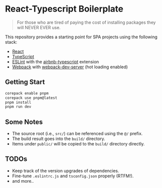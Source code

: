 # React-Typescript Boilerplate

> For those who are tired of paying the cost of installing packages they will NEVER EVER use.

This repository provides a starting point for SPA projects using the following stack:
- [React](https://reactjs.org/)
- [TypeScript](https://www.typescriptlang.org/)
- [ESLint](https://eslint.org/) with the [airbnb-typescript](https://github.com/iamturns/eslint-config-airbnb-typescript) extension
- [Webpack](https://webpack.js.org/) with [webpack-dev-server](https://github.com/webpack/webpack-dev-server) (hot loading enabled)

## Getting Start
```sh
corepack enable pnpm
corepack use pnpm@latest
pnpm install
pnpm run dev
```

## Some Notes
- The source root (i.e., `src/`) can be referenced using the `@/` prefix.
- The build result goes into the `build/` directory.
- Items under `public/` will be copied to the `build/` directory directly.

## TODOs
- Keep track of the version upgrades of dependencies.
- Fine-tune `.eslintrc.js` and `tsconfig.json` properly (RTFM!).
- and more..


